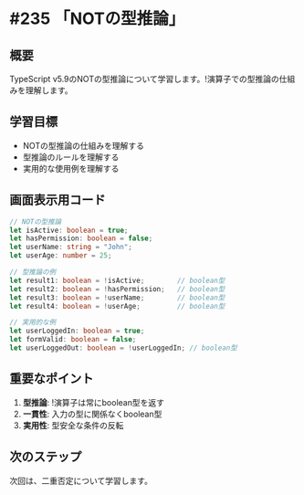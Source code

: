 # #235 「NOTの型推論」

## 概要
TypeScript v5.9のNOTの型推論について学習します。!演算子での型推論の仕組みを理解します。

## 学習目標
- NOTの型推論の仕組みを理解する
- 型推論のルールを理解する
- 実用的な使用例を理解する

## 画面表示用コード

```typescript
// NOTの型推論
let isActive: boolean = true;
let hasPermission: boolean = false;
let userName: string = "John";
let userAge: number = 25;

// 型推論の例
let result1: boolean = !isActive;        // boolean型
let result2: boolean = !hasPermission;   // boolean型
let result3: boolean = !userName;        // boolean型
let result4: boolean = !userAge;         // boolean型

// 実用的な例
let userLoggedIn: boolean = true;
let formValid: boolean = false;
let userLoggedOut: boolean = !userLoggedIn; // boolean型
```

## 重要なポイント
1. **型推論**: !演算子は常にboolean型を返す
2. **一貫性**: 入力の型に関係なくboolean型
3. **実用性**: 型安全な条件の反転

## 次のステップ
次回は、二重否定について学習します。
